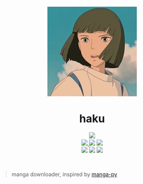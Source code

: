 <p align="center">
  <img src="https://raw.githubusercontent.com/PietroJomini/haku/master/docs/logo.jpg" alt="haku"/>
</p>

<h1 align="center">haku</h1>

<p align="center">
  <img src="https://img.shields.io/github/license/PietroJomini/haku"/>
  <br>
  <a href="https://codeclimate.com/github/PietroJomini/haku">
    <img src="https://img.shields.io/codeclimate/maintainability-percentage/PietroJomini/haku"/>
  </a>
  <img src="https://img.shields.io/codeclimate/issues/PietroJomini/haku">

  <a href="https://github.com/psf/black">
    <img src="https://img.shields.io/badge/code%20style-black-000000.svg"/>
  </a>

  <br>
  <img src="https://img.shields.io/github/languages/top/PietroJomini/haku"/>
  <img src="https://img.shields.io/tokei/lines/github/PietroJomini/haku"/>
  <a href="https://trello.com/b/vs0iW5zk"><img src="https://img.shields.io/badge/todos-trello-9cf"/></a>
</p>

<br>

> manga downloader, inspired by [manga-py](https://github.com/manga-py/manga-py)
